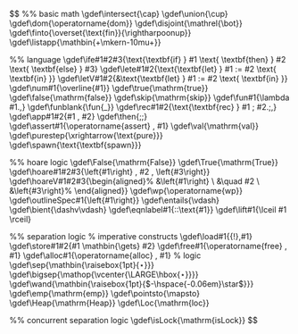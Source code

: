 <!-- This snippet has the side effect of creating an empty equation block, which
takes vertical space, so include it somewhere where that space is innocuous
(e.g., after an intro paragraph.)

We don't want to include multiple such snippets (nor would it be good to have
conflicting macros), so all macros are in one place.
-->

$$
%% basic math
\gdef\intersect{\cap}
\gdef\union{\cup}
\gdef\dom{\operatorname{dom}}
\gdef\disjoint{\mathrel{\bot}}
\gdef\finto{\overset{\text{fin}}{\rightharpoonup}}
\gdef\listapp{\mathbin{+\mkern-10mu+}}

%% language
\gdef\ife#1#2#3{\text{\textbf{if} } #1 \text{ \textbf{then} } #2 \text{ \textbf{else} } #3}
\gdef\lete#1#2{\text{\textbf{let} } #1 := #2 \text{ \textbf{in} }}
\gdef\letV#1#2{&\text{\textbf{let} } #1 := #2 \text{ \textbf{in} }}
\gdef\num#1{\overline{#1}}
\gdef\true{\mathrm{true}}
\gdef\false{\mathrm{false}}
\gdef\skip{\mathrm{skip}}
\gdef\fun#1{\lambda #1.\,}
\gdef\funblank{\fun{\_}}
\gdef\rec#1#2{\text{\textbf{rec} } #1 \; #2.\;\,}
\gdef\app#1#2{#1 \, #2}
\gdef\then{;\;}
\gdef\assert#1{\operatorname{assert} \, #1}
\gdef\val{\mathrm{val}}
\gdef\purestep{\xrightarrow{\text{pure}}}
\gdef\spawn{\text{\textbf{spawn}}}

%% hoare logic
\gdef\False{\mathrm{False}}
\gdef\True{\mathrm{True}}
\gdef\hoare#1#2#3{\left\{#1\right\} \, #2 \, \left\{#3\right\}}
\gdef\hoareV#1#2#3{\begin{aligned}%
  &\left\{#1\right\} \\ &\quad #2 \\ &\left\{#3\right\}%
  \end{aligned}}
\gdef\wp{\operatorname{wp}}
\gdef\outlineSpec#1{\left\{#1\right\}}
\gdef\entails{\vdash}
\gdef\bient{\dashv\vdash}
\gdef\eqnlabel#1{\:\:\text{#1}}
\gdef\lift#1{\lceil #1 \rceil}

%% separation logic
% imperative constructs
\gdef\load#1{{!}\,#1}
\gdef\store#1#2{#1 \mathbin{\gets} #2}
\gdef\free#1{\operatorname{free} \, #1}
\gdef\alloc#1{\operatorname{alloc} \, #1}
% logic
\gdef\sep{\mathbin{\raisebox{1pt}{$\star$}}}
\gdef\bigsep{\mathop{\vcenter{\LARGE\hbox{$\star$}}}}
\gdef\wand{\mathbin{\raisebox{1pt}{$-\hspace{-0.06em}\star$}}}
\gdef\emp{\mathrm{emp}}
\gdef\pointsto{\mapsto}
\gdef\Heap{\mathrm{Heap}}
\gdef\Loc{\mathrm{loc}}

%% concurrent separation logic
\gdef\isLock{\mathrm{isLock}}
$$

